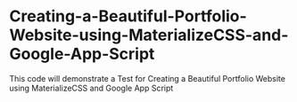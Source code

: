 # Creating-a-Beautiful-Portfolio-Website-using-MaterializeCSS-and-Google-App-Script
This code will demonstrate a Test for Creating a Beautiful Portfolio Website using MaterializeCSS and Google App Script
